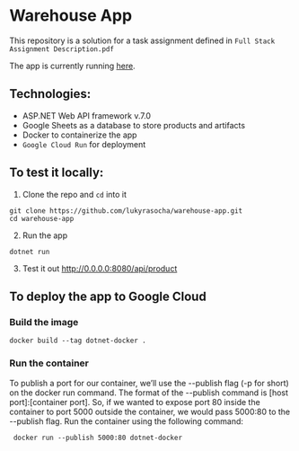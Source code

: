 # Warehouse App

This repository is a solution for a task assignment defined in `Full Stack Assignment Description.pdf`

The app is currently running [here](https://app-v1-bhlby76vvq-uc.a.run.app/swagger/index.html).

## Technologies:
- ASP.NET Web API framework v.7.0
- Google Sheets as a database to store products and artifacts
- Docker to containerize the app 
- `Google Cloud Run` for deployment

## To test it locally:

1. Clone the repo and `cd` into it 

```
git clone https://github.com/lukyrasocha/warehouse-app.git
cd warehouse-app
```

2. Run the app

```
dotnet run
```

3. Test it out http://0.0.0.0:8080/api/product


## To deploy the app to Google Cloud

### Build the image

```
docker build --tag dotnet-docker .
```
### Run the container

To publish a port for our container, we’ll use the --publish flag (-p for short) on the docker run command. The format of the --publish command is [host port]:[container port]. So, if we wanted to expose port 80 inside the container to port 5000 outside the container, we would pass 5000:80 to the --publish flag. Run the container using the following command:

```
 docker run --publish 5000:80 dotnet-docker
```

